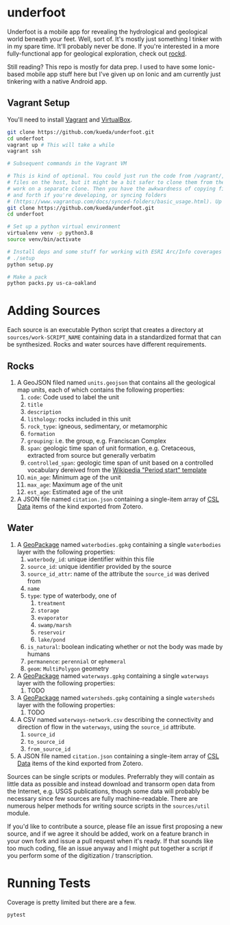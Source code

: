 # underfoot
Underfoot is a mobile app for revealing the hydrological and geological world beneath your feet. Well, sort of. It's mostly just something I tinker with in my spare time. It'll probably never be done. If you're interested in a more fully-functional app for geological exploration, check out [rockd](https://rockd.org).

Still reading? This repo is mostly for data prep. I used to have some Ionic-based mobile app stuff here but I've given up on Ionic and am currently just tinkering with a native Android app.

## Vagrant Setup
You'll need to install [Vagrant](https://www.vagrantup.com/) and [VirtualBox](https://www.virtualbox.org/).
```bash
git clone https://github.com/kueda/underfoot.git
cd underfoot
vagrant up # This will take a while
vagrant ssh

# Subsequent commands in the Vagrant VM

# This is kind of optional. You could just run the code from /vagrant/, i.e. the
# files on the host, but it might be a bit safer to clone them from the repo and
# work on a separate clone. Then you have the awkwardness of copying files back
# and forth if you're developing, or syncing folders
# (https://www.vagrantup.com/docs/synced-folders/basic_usage.html). Up to you.
git clone https://github.com/kueda/underfoot.git
cd underfoot

# Set up a python virtual environment
virtualenv venv -p python3.8
source venv/bin/activate

# Install deps and some stuff for working with ESRI Arc/Info coverages
# ./setup
python setup.py

# Make a pack
python packs.py us-ca-oakland
```

# Adding Sources

Each source is an executable Python script that creates a directory at `sources/work-SCRIPT_NAME` containing data in a standardized format that can be synthesized. Rocks and water sources have different requirements.

## Rocks

1. A GeoJSON filed named `units.geojson` that contains all the geological map units, each of which contains the following properties:
    1. `code`: Code used to label the unit
    1. `title`
    1. `description`
    1. `lithology`: rocks included in this unit
    1. `rock_type`: igneous, sedimentary, or metamorphic
    1. `formation`
    1. `grouping`: i.e. the group, e.g. Franciscan Complex 
    1. `span`: geologic time span of unit formation, e.g. Cretaceous, extracted from source but generally verbatim
    1. `controlled_span`: geologic time span of unit based on a controlled vocabulary dereived from the [Wikipedia "Period start" template](https://en.wikipedia.org/w/index.php?title=Template:Period_start&action=edit)
    1. `min_age`: Minimum age of the unit
    1. `max_age`: Maximum age of the unit
    1. `est_age`: Estimated age of the unit
1. A JSON file named `citation.json` containing a single-item array of [CSL Data](https://github.com/citation-style-language/schema/blob/master/csl-data.json) items of the kind exported from Zotero.

## Water

1. A [GeoPackage](https://www.geopackage.org/) named `waterbodies.gpkg` containing a single `waterbodies` layer with the following properties:
    1. `waterbody_id`: unique identifier within this file
    1. `source_id`: unique identifier provided by the source
    1. `source_id_attr`: name of the attribute the `source_id` was derived from
    1. `name`
    1. `type`: type of waterbody, one of
        1. `treatment`
        1. `storage`
        1. `evaporator`
        1. `swamp/marsh`
        1. `reservoir`
        1. `lake/pond`
    1. `is_natural`: boolean indicating whether or not the body was made by humans
    1. `permanence`: `perennial` or `ephemeral`
    1. `geom`: `MultiPolygon` geometry
1. A [GeoPackage](https://www.geopackage.org/) named `waterways.gpkg` containing a single `waterways` layer with the following properties:
    1. TODO
1. A [GeoPackage](https://www.geopackage.org/) named `watersheds.gpkg` containing a single `watersheds` layer with the following properties:
    1. TODO
1. A CSV named `waterways-network.csv` describing the connectivity and direction of flow in the `waterways`, using the `source_id` attribute.
    1. `source_id`
    1. `to_source_id`
    1. `from_source_id`
1. A JSON file named `citation.json` containing a single-item array of [CSL Data](https://github.com/citation-style-language/schema/blob/master/csl-data.json) items of the kind exported from Zotero.

Sources can be single scripts or modules. Preferrably they will contain as little data as possible and instead download and transorm open data from the Internet, e.g. USGS publications, though some data will probably be necessary since few sources are fully machine-readable. There are numerous helper methods for writing source scripts in the `sources/util` module.

If you'd like to contribute a source, please file an issue first proposing a new source, and if we agree it should be added, work on a feature branch in your own fork and issue a pull request when it's ready. If that sounds like too much coding, file an issue anyway and I might put together a script if you perform some of the digitization / transcription.

# Running Tests
Coverage is pretty limited but there are a few.
```bash
pytest
```
